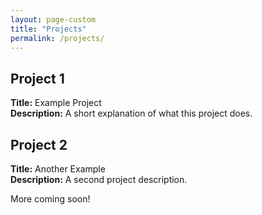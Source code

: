 ```yaml
---
layout: page-custom
title: "Projects"
permalink: /projects/
---
```


## Project 1
**Title:** Example Project  
**Description:** A short explanation of what this project does.

## Project 2
**Title:** Another Example  
**Description:** A second project description.

More coming soon!
